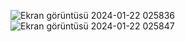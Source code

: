 ![Ekran görüntüsü 2024-01-22 025836](https://github.com/gulsevim-blbl/OpenSourceApi-Docker/assets/73358343/1c57941d-16e5-4fc3-861d-8ed6199c876f)
![Ekran görüntüsü 2024-01-22 025847](https://github.com/gulsevim-blbl/OpenSourceApi-Docker/assets/73358343/1511f391-9a13-453f-8d1a-59ebb8888935)
